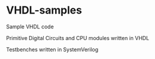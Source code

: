 # VHDL-samples
Sample VHDL code

Primitive Digital Circuits and CPU modules written in VHDL

Testbenches written in SystemVerilog
